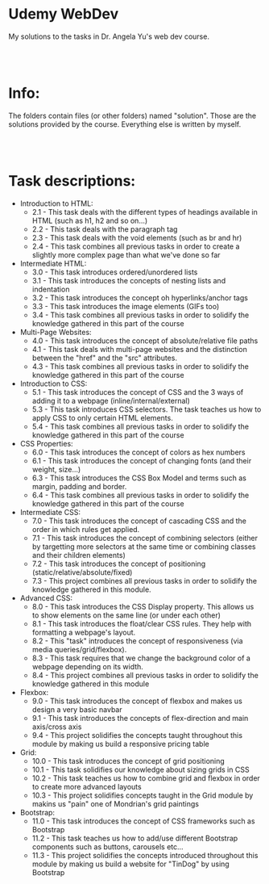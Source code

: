 # Udemy WebDev
My solutions to the tasks in Dr. Angela Yu's web dev course. 

<br/>
<br/>

# Info:
The folders contain files (or other folders) named "solution". Those are the solutions provided by the course. Everything else is written by myself.

<br/>
<br/>

# Task descriptions:
- Introduction to HTML:
    - 2.1 - This task deals with the different types of headings available in HTML (such as h1, h2 and so on...)
    - 2.2 - This task deals with the paragraph tag
    - 2.3 - This task deals with the void elements (such as br and hr)
    - 2.4 - This task combines all previous tasks in order to create a slightly more complex page than what we've done so far
- Intermediate HTML:
    - 3.0 - This task introduces ordered/unordered lists
    - 3.1 - This task introduces the concepts of nesting lists and indentation
    - 3.2 - This task introduces the concept oh hyperlinks/anchor tags
    - 3.3 - This task introduces the image elements (GIFs too)
    - 3.4 - This task combines all previous tasks in order to solidify the knowledge gathered in this part of the course
- Multi-Page Websites:
    - 4.0 - This task introduces the concept of absolute/relative file paths
    - 4.1 - This task deals with multi-page websites and the distinction between the "href" and the "src" attributes.
    - 4.3 - This task combines all previous tasks in order to solidify the knowledge gathered in this part of the course 
- Introduction to CSS:
    - 5.1 - This task introduces the concept of CSS and the 3 ways of adding it to a webpage (inline/internal/external)
    - 5.3 - This task introduces CSS selectors. The task teaches us how to apply CSS to only certain HTML elements.
    - 5.4 - This task combines all previous tasks in order to solidify the knowledge gathered in this part of the course
- CSS Properties:
    - 6.0 - This task introduces the concept of colors as hex numbers 
    - 6.1 - This task introduces the concept of changing fonts (and their weight, size...)
    - 6.3 - This task introduces the CSS Box Model and terms such as margin, padding and border.
    - 6.4 - This task combines all previous tasks in order to solidify the knowledge gathered in this part of the course
- Intermediate CSS:
    - 7.0 - This task introduces the concept of cascading CSS and the order in which rules get applied.
    - 7.1 - This task introduces the concept of combining selectors (either by targetting more selectors at the same time or combining classes and their children elements)
    - 7.2 - This task introduces the concept of positioning (static/relative/absolute/fixed)
    - 7.3 - This project combines all previous tasks in order to solidify the knowledge gathered in this module.
- Advanced CSS:
    - 8.0 - This task introduces the CSS Display property. This allows us to show elements on the same line (or under each other)
    - 8.1 - This task introduces the float/clear CSS rules. They help with formatting a webpage's layout.
    - 8.2 - This "task" introduces the concept of responsiveness (via media queries/grid/flexbox).
    - 8.3 - This task requires that we change the background color of a webpage depending on its width.
    - 8.4 - This project combines all previous tasks in order to solidify the knowledge gathered in this module 
- Flexbox:
    - 9.0 - This task introduces the concept of flexbox and makes us design a very basic navbar
    - 9.1 - This task introduces the concepts of flex-direction and main axis/cross axis 
    - 9.4 - This project solidifies the concepts taught throughout this module by making us build a responsive pricing table
- Grid: 
    - 10.0 - This task introduces the concept of grid positioning
    - 10.1 - This task solidifies our knowledge about sizing grids in CSS
    - 10.2 - This task teaches us how to combine grid and flexbox in order to create more advanced layouts
    - 10.3 - This project solidifies concepts taught in the Grid module by makins us "pain" one of Mondrian's grid paintings
- Bootstrap:
    - 11.0 - This task introduces the concept of CSS frameworks such as Bootstrap
    - 11.2 - This task teaches us how to add/use different Bootstrap components such as buttons, carousels etc...
    - 11.3 - This project solidifies the concepts introduced throughout this module by making us build a website for "TinDog" by using Bootstrap